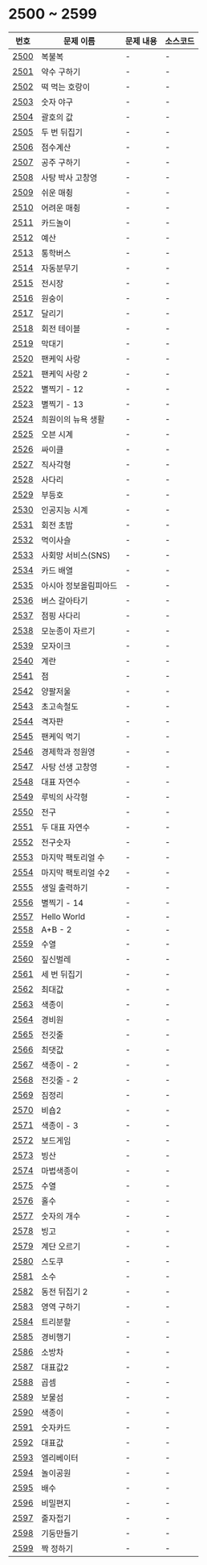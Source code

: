 # 2500 ~ 2599

번호 | 문제 이름 | 문제 내용 | 소스코드
--- | --- | --- | ---
[2500](https://www.acmicpc.net/problem/2500) | 복불복 | - | -
[2501](https://www.acmicpc.net/problem/2501) | 약수 구하기 | - | -
[2502](https://www.acmicpc.net/problem/2502) | 떡 먹는 호랑이 | - | -
[2503](https://www.acmicpc.net/problem/2503) | 숫자 야구 | - | -
[2504](https://www.acmicpc.net/problem/2504) | 괄호의 값 | - | -
[2505](https://www.acmicpc.net/problem/2505) | 두 번 뒤집기 | - | -
[2506](https://www.acmicpc.net/problem/2506) | 점수계산 | - | -
[2507](https://www.acmicpc.net/problem/2507) | 공주 구하기 | - | -
[2508](https://www.acmicpc.net/problem/2508) | 사탕 박사 고창영 | - | -
[2509](https://www.acmicpc.net/problem/2509) | 쉬운 매췽 | - | -
[2510](https://www.acmicpc.net/problem/2510) | 어려운 매췽 | - | -
[2511](https://www.acmicpc.net/problem/2511) | 카드놀이 | - | -
[2512](https://www.acmicpc.net/problem/2512) | 예산 | - | -
[2513](https://www.acmicpc.net/problem/2513) | 통학버스 | - | -
[2514](https://www.acmicpc.net/problem/2514) | 자동분무기 | - | -
[2515](https://www.acmicpc.net/problem/2515) | 전시장 | - | -
[2516](https://www.acmicpc.net/problem/2516) | 원숭이 | - | -
[2517](https://www.acmicpc.net/problem/2517) | 달리기 | - | -
[2518](https://www.acmicpc.net/problem/2518) | 회전 테이블 | - | -
[2519](https://www.acmicpc.net/problem/2519) | 막대기 | - | -
[2520](https://www.acmicpc.net/problem/2520) | 팬케익 사랑 | - | -
[2521](https://www.acmicpc.net/problem/2521) | 팬케익 사랑 2 | - | -
[2522](https://www.acmicpc.net/problem/2522) | 별찍기 - 12 | - | -
[2523](https://www.acmicpc.net/problem/2523) | 별찍기 - 13 | - | -
[2524](https://www.acmicpc.net/problem/2524) | 희원이의 뉴욕 생활 | - | -
[2525](https://www.acmicpc.net/problem/2525) | 오븐 시계 | - | -
[2526](https://www.acmicpc.net/problem/2526) | 싸이클 | - | -
[2527](https://www.acmicpc.net/problem/2527) | 직사각형 | - | -
[2528](https://www.acmicpc.net/problem/2528) | 사다리 | - | -
[2529](https://www.acmicpc.net/problem/2529) | 부등호 | - | -
[2530](https://www.acmicpc.net/problem/2530) | 인공지능 시계 | - | -
[2531](https://www.acmicpc.net/problem/2531) | 회전 초밥  | - | -
[2532](https://www.acmicpc.net/problem/2532) | 먹이사슬 | - | -
[2533](https://www.acmicpc.net/problem/2533) | 사회망 서비스(SNS) | - | -
[2534](https://www.acmicpc.net/problem/2534) | 카드 배열  | - | -
[2535](https://www.acmicpc.net/problem/2535) | 아시아 정보올림피아드 | - | -
[2536](https://www.acmicpc.net/problem/2536) | 버스 갈아타기 | - | -
[2537](https://www.acmicpc.net/problem/2537) | 점핑 사다리 | - | -
[2538](https://www.acmicpc.net/problem/2538) | 모눈종이 자르기 | - | -
[2539](https://www.acmicpc.net/problem/2539) | 모자이크 | - | -
[2540](https://www.acmicpc.net/problem/2540) | 계란 | - | -
[2541](https://www.acmicpc.net/problem/2541) | 점 | - | -
[2542](https://www.acmicpc.net/problem/2542) | 양팔저울 | - | -
[2543](https://www.acmicpc.net/problem/2543) | 초고속철도 | - | -
[2544](https://www.acmicpc.net/problem/2544) | 격자판 | - | -
[2545](https://www.acmicpc.net/problem/2545) | 팬케익 먹기 | - | -
[2546](https://www.acmicpc.net/problem/2546) | 경제학과 정원영 | - | -
[2547](https://www.acmicpc.net/problem/2547) | 사탕 선생 고창영 | - | -
[2548](https://www.acmicpc.net/problem/2548) | 대표 자연수 | - | -
[2549](https://www.acmicpc.net/problem/2549) | 루빅의 사각형 | - | -
[2550](https://www.acmicpc.net/problem/2550) | 전구 | - | -
[2551](https://www.acmicpc.net/problem/2551) | 두 대표 자연수 | - | -
[2552](https://www.acmicpc.net/problem/2552) | 전구숫자 | - | -
[2553](https://www.acmicpc.net/problem/2553) | 마지막 팩토리얼 수 | - | -
[2554](https://www.acmicpc.net/problem/2554) | 마지막 팩토리얼 수2 | - | -
[2555](https://www.acmicpc.net/problem/2555) | 생일 출력하기 | - | -
[2556](https://www.acmicpc.net/problem/2556) | 별찍기 - 14 | - | -
[2557](https://www.acmicpc.net/problem/2557) | Hello World | - | -
[2558](https://www.acmicpc.net/problem/2558) | A+B - 2 | - | -
[2559](https://www.acmicpc.net/problem/2559) | 수열 | - | -
[2560](https://www.acmicpc.net/problem/2560) | 짚신벌레 | - | -
[2561](https://www.acmicpc.net/problem/2561) | 세 번 뒤집기 | - | -
[2562](https://www.acmicpc.net/problem/2562) | 최대값 | - | -
[2563](https://www.acmicpc.net/problem/2563) | 색종이 | - | -
[2564](https://www.acmicpc.net/problem/2564) | 경비원 | - | -
[2565](https://www.acmicpc.net/problem/2565) | 전깃줄 | - | -
[2566](https://www.acmicpc.net/problem/2566) | 최댓값 | - | -
[2567](https://www.acmicpc.net/problem/2567) | 색종이 - 2 | - | -
[2568](https://www.acmicpc.net/problem/2568) | 전깃줄 - 2 | - | -
[2569](https://www.acmicpc.net/problem/2569) | 짐정리 | - | -
[2570](https://www.acmicpc.net/problem/2570) | 비숍2 | - | -
[2571](https://www.acmicpc.net/problem/2571) | 색종이 - 3 | - | -
[2572](https://www.acmicpc.net/problem/2572) | 보드게임 | - | -
[2573](https://www.acmicpc.net/problem/2573) | 빙산 | - | -
[2574](https://www.acmicpc.net/problem/2574) | 마법색종이 | - | -
[2575](https://www.acmicpc.net/problem/2575) | 수열 | - | -
[2576](https://www.acmicpc.net/problem/2576) | 홀수 | - | -
[2577](https://www.acmicpc.net/problem/2577) | 숫자의 개수 | - | -
[2578](https://www.acmicpc.net/problem/2578) | 빙고 | - | -
[2579](https://www.acmicpc.net/problem/2579) | 계단 오르기 | - | -
[2580](https://www.acmicpc.net/problem/2580) | 스도쿠 | - | -
[2581](https://www.acmicpc.net/problem/2581) | 소수 | - | -
[2582](https://www.acmicpc.net/problem/2582) | 동전 뒤집기 2 | - | -
[2583](https://www.acmicpc.net/problem/2583) | 영역 구하기 | - | -
[2584](https://www.acmicpc.net/problem/2584) | 트리분할 | - | -
[2585](https://www.acmicpc.net/problem/2585) | 경비행기 | - | -
[2586](https://www.acmicpc.net/problem/2586) | 소방차 | - | -
[2587](https://www.acmicpc.net/problem/2587) | 대표값2 | - | -
[2588](https://www.acmicpc.net/problem/2588) | 곱셈 | - | -
[2589](https://www.acmicpc.net/problem/2589) | 보물섬 | - | -
[2590](https://www.acmicpc.net/problem/2590) | 색종이 | - | -
[2591](https://www.acmicpc.net/problem/2591) | 숫자카드 | - | -
[2592](https://www.acmicpc.net/problem/2592) | 대표값 | - | -
[2593](https://www.acmicpc.net/problem/2593) | 엘리베이터 | - | -
[2594](https://www.acmicpc.net/problem/2594) | 놀이공원 | - | -
[2595](https://www.acmicpc.net/problem/2595) | 배수 | - | -
[2596](https://www.acmicpc.net/problem/2596) | 비밀편지 | - | -
[2597](https://www.acmicpc.net/problem/2597) | 줄자접기 | - | -
[2598](https://www.acmicpc.net/problem/2598) | 기둥만들기 | - | -
[2599](https://www.acmicpc.net/problem/2599) | 짝 정하기 | - | -
